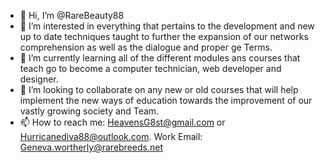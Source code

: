 - 👋 Hi, I’m @RareBeauty88
- 👀 I’m interested in everything that pertains to the development and new up to date techniques taught to further the expansion of our networks comprehension as well as the dialogue and proper ge
Terms.
- 🌱 I’m currently learning all of the different modules ans courses that teach go to become a computer technician, web developer and designer.
- 💞️ I’m looking to collaborate on any new or old courses that will help implement the new ways of education towards the improvement of our vastly growing society and Team.
- 📫 How to reach me: HeavensG8st@gmail.com or Hurricanediva88@outlook.com.  Work Email: Geneva.wortherly@rarebreeds.net

<!---
RareBeauty88/RareBeauty88 is a ✨ special ✨ repository because its `README.md` (this file) appears on your GitHub profile.
You can click the Preview link to take a look at your changes.
--->
